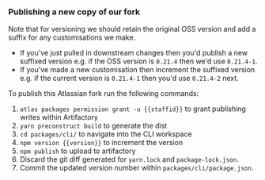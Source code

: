 ### Publishing a new copy of our fork

Note that for versioning we should retain the original OSS version and add a suffix for any customisations we make.

* If you've just pulled in downstream changes then you'd publish a new suffixed version e.g. if the OSS version is `0.21.4` then we'd use `0.21.4-1`.
* If you've made a new customisation then increment the suffixed version e.g. if the current version is `0.21.4-1` then you'd use `0.21.4-2` next.

To publish this Atlassian fork run the following commands:

1. `atlas packages permission grant -u {{staffid}}` to grant publishing writes within Artifactory
2. `yarn preconstruct build` to generate the dist
3. `cd packages/cli/` to navigate into the CLI workspace
4. `npm version {{version}}` to increment the version
5. `npm publish` to upload to artifactory
6. Discard the git diff generated for `yarn.lock` and `package-lock.json`.
7. Commit the updated version number within `packages/cli/package.json`.
